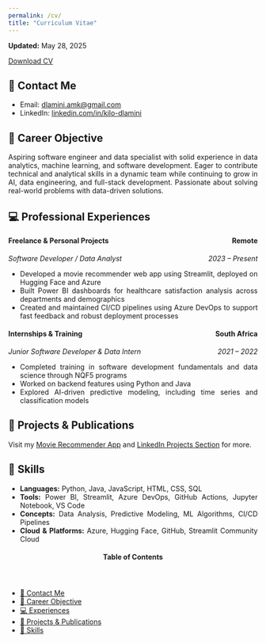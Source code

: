 ```yaml
---
permalink: /cv/
title: "Curriculum Vitae"
---
```


<p class="page__date"><strong><i class="fas fa-fw fa-calendar-alt" aria-hidden="true"></i> Updated:</strong> <time datetime="2025-05-28">May 28, 2025</time></p>
<a href="https://example.com/kilo-dlamini-cv.pdf" class="btn btn--info">Download CV</a>

📧 Contact Me
---
<ul>
  <li>Email: <a href="mailto:dlamini.amk@gmail.com">dlamini.amk@gmail.com</a></li>
  <li>LinkedIn: <a href="https://www.linkedin.com/in/kilo-dlamini-404b811a7/">linkedin.com/in/kilo-dlamini</a></li>
</ul>

📌 Career Objective
---
<p style="text-align:justify">
Aspiring software engineer and data specialist with solid experience in data analytics, machine learning, and software development. Eager to contribute technical and analytical skills in a dynamic team while continuing to grow in AI, data engineering, and full-stack development. Passionate about solving real-world problems with data-driven solutions.
</p>

💻 Professional Experiences
---
<h4 style="text-align:left;">Freelance & Personal Projects<span style="float:right;">Remote</span></h4>
<p style="text-align:left;"><em>Software Developer / Data Analyst<span style="float:right;">2023 – Present</span></em></p>
<ul style="text-align:justify">
  <li>Developed a movie recommender web app using Streamlit, deployed on Hugging Face and Azure</li>
  <li>Built Power BI dashboards for healthcare satisfaction analysis across departments and demographics</li>

  <li>Created and maintained CI/CD pipelines using Azure DevOps to support fast feedback and robust deployment processes</li>
</ul>

<h4 style="text-align:left;">Internships & Training<span style="float:right;">South Africa</span></h4>
<p style="text-align:left;"><em>Junior Software Developer & Data Intern<span style="float:right;">2021 – 2022</span></em></p>
<ul style="text-align:justify">
  <li>Completed training in software development fundamentals and data science through NQF5 programs</li>
  <li>Worked on backend features using Python and Java</li>
  <li>Explored AI-driven predictive modeling, including time series and classification models</li>
</ul>



📝 Projects & Publications
---
<p style="text-align:justify">
Visit my <a href="https://huggingface.co/spaces/kilo-dlamini/movies-recommender">Movie Recommender App</a> and <a href="https://www.linkedin.com/in/kilo-dlamini-404b811a7/details/projects/">LinkedIn Projects Section</a> for more.
</p>

🦾 Skills
---
<ul style="text-align:justify">
  <li><strong>Languages:</strong> Python, Java, JavaScript, HTML, CSS, SQL</li>
  <li><strong>Tools:</strong> Power BI, Streamlit, Azure DevOps, GitHub Actions, Jupyter Notebook, VS Code</li>
  <li><strong>Concepts:</strong> Data Analysis, Predictive Modeling, ML Algorithms, CI/CD Pipelines</li>
  <li><strong>Cloud & Platforms:</strong> Azure, Hugging Face, GitHub, Streamlit Community Cloud</li>
</ul>

<!-- Sidebar Menu -->
<aside class="sidebar__right ">
  <nav class="toc">
    <header><h4 class="nav__title"><i class="fas fa-bookmark"></i> Table of Contents</h4></header>
    <ul class="toc__menu">
      <li><a href="#-contact-me">📧 Contact Me</a></li>
      <li><a href="#-career-objective">📌 Career Objective</a></li>
      <li><a href="#-experience">💻 Experiences</a></li>
      <!-- <li><a href="#-education">🎓 Education</a></li> -->
      <li><a href="#-projects-&-publications">📝 Projects & Publications</a></li>
      <li><a href="#-skills">🦾 Skills</a></li>
    </ul>
  </nav>
</aside>
